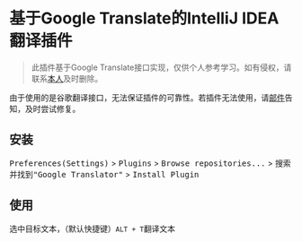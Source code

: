 # 基于Google Translate的IntelliJ IDEA翻译插件

> 此插件基于Google Translate接口实现，仅供个人参考学习。如有侵权，请联系[本人](mailto:man.chester.lee.cn@gmail.com)及时删除。

由于使用的是谷歌翻译接口，无法保证插件的可靠性。若插件无法使用，请[邮件](mailto:man.chester.lee.cn@gmail.com)告知，及时尝试修复。

## 安装
<kbd>Preferences(Settings)</kbd> > <kbd>Plugins</kbd> > <kbd>Browse repositories...</kbd> > <kbd>搜索并找到"Google Translator"</kbd> > <kbd>Install Plugin</kbd>

## 使用
选中目标文本，（默认快捷键）`ALT + T`翻译文本

